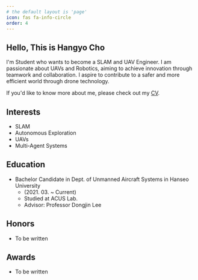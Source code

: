 ```yaml
---
# the default layout is 'page'
icon: fas fa-info-circle
order: 4
---
```

## Hello, This is Hangyo Cho
I'm Student who wants to become a SLAM and UAV Engineer. I am passionate about UAVs and Robotics, aiming to achieve innovation through teamwork and collaboration. I aspire to contribute to a safer and more efficient world through drone technology. 

If you'd like to know more about me, please check out my [CV](https://hangyocho.github.io/).

## Interests
- SLAM
- Autonomous Exploration
- UAVs
- Multi-Agent Systems

## Education
- Bachelor Candidate in Dept. of Unmanned Aircraft Systems in Hanseo University 
  - (2021. 03. ~ Current)
  - Studied at ACUS Lab. 
  - Advisor:  Professor Dongjin Lee

## Honors
- To be written

## Awards
- To be written
 